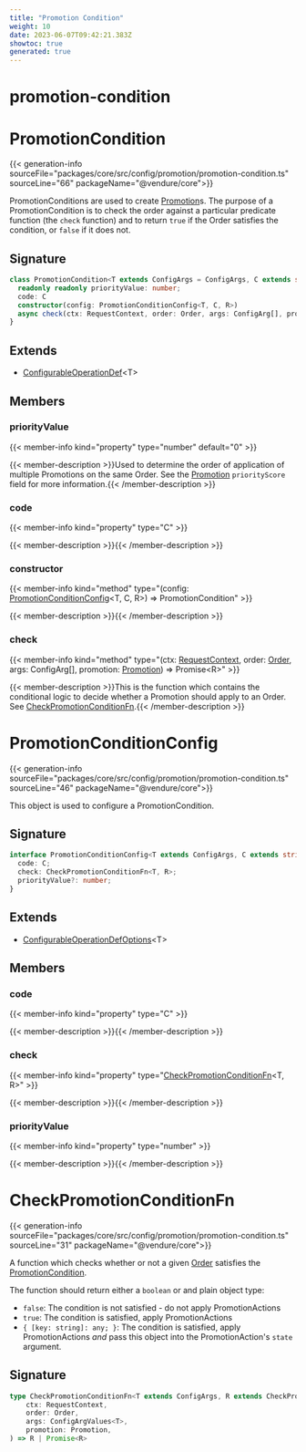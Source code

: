 ```yaml
---
title: "Promotion Condition"
weight: 10
date: 2023-06-07T09:42:21.383Z
showtoc: true
generated: true
---
```

<!-- This file was generated from the Vendure source. Do not modify. Instead, re-run the "docs:build" script -->

# promotion-condition
<div class="symbol">


# PromotionCondition

{{< generation-info sourceFile="packages/core/src/config/promotion/promotion-condition.ts" sourceLine="66" packageName="@vendure/core">}}

PromotionConditions are used to create <a href='/typescript-api/entities/promotion#promotion'>Promotion</a>s. The purpose of a PromotionCondition
is to check the order against a particular predicate function (the `check` function) and to return
`true` if the Order satisfies the condition, or `false` if it does not.

## Signature

```TypeScript
class PromotionCondition<T extends ConfigArgs = ConfigArgs, C extends string = string, R extends CheckPromotionConditionResult = any> extends ConfigurableOperationDef<T> {
  readonly readonly priorityValue: number;
  code: C
  constructor(config: PromotionConditionConfig<T, C, R>)
  async check(ctx: RequestContext, order: Order, args: ConfigArg[], promotion: Promotion) => Promise<R>;
}
```
## Extends

 * <a href='/typescript-api/configurable-operation-def/#configurableoperationdef'>ConfigurableOperationDef</a>&#60;T&#62;


## Members

### priorityValue

{{< member-info kind="property" type="number" default="0"  >}}

{{< member-description >}}Used to determine the order of application of multiple Promotions
on the same Order. See the <a href='/typescript-api/entities/promotion#promotion'>Promotion</a> `priorityScore` field for
more information.{{< /member-description >}}

### code

{{< member-info kind="property" type="C"  >}}

{{< member-description >}}{{< /member-description >}}

### constructor

{{< member-info kind="method" type="(config: <a href='/typescript-api/promotions/promotion-condition#promotionconditionconfig'>PromotionConditionConfig</a>&#60;T, C, R&#62;) => PromotionCondition"  >}}

{{< member-description >}}{{< /member-description >}}

### check

{{< member-info kind="method" type="(ctx: <a href='/typescript-api/request/request-context#requestcontext'>RequestContext</a>, order: <a href='/typescript-api/entities/order#order'>Order</a>, args: ConfigArg[], promotion: <a href='/typescript-api/entities/promotion#promotion'>Promotion</a>) => Promise&#60;R&#62;"  >}}

{{< member-description >}}This is the function which contains the conditional logic to decide whether
a Promotion should apply to an Order. See <a href='/typescript-api/promotions/promotion-condition#checkpromotionconditionfn'>CheckPromotionConditionFn</a>.{{< /member-description >}}


</div>
<div class="symbol">


# PromotionConditionConfig

{{< generation-info sourceFile="packages/core/src/config/promotion/promotion-condition.ts" sourceLine="46" packageName="@vendure/core">}}

This object is used to configure a PromotionCondition.

## Signature

```TypeScript
interface PromotionConditionConfig<T extends ConfigArgs, C extends string, R extends CheckPromotionConditionResult> extends ConfigurableOperationDefOptions<T> {
  code: C;
  check: CheckPromotionConditionFn<T, R>;
  priorityValue?: number;
}
```
## Extends

 * <a href='/typescript-api/configurable-operation-def/configurable-operation-def-options#configurableoperationdefoptions'>ConfigurableOperationDefOptions</a>&#60;T&#62;


## Members

### code

{{< member-info kind="property" type="C"  >}}

{{< member-description >}}{{< /member-description >}}

### check

{{< member-info kind="property" type="<a href='/typescript-api/promotions/promotion-condition#checkpromotionconditionfn'>CheckPromotionConditionFn</a>&#60;T, R&#62;"  >}}

{{< member-description >}}{{< /member-description >}}

### priorityValue

{{< member-info kind="property" type="number"  >}}

{{< member-description >}}{{< /member-description >}}


</div>
<div class="symbol">


# CheckPromotionConditionFn

{{< generation-info sourceFile="packages/core/src/config/promotion/promotion-condition.ts" sourceLine="31" packageName="@vendure/core">}}

A function which checks whether or not a given <a href='/typescript-api/entities/order#order'>Order</a> satisfies the <a href='/typescript-api/promotions/promotion-condition#promotioncondition'>PromotionCondition</a>.

The function should return either a `boolean` or and plain object type:

* `false`: The condition is not satisfied - do not apply PromotionActions
* `true`: The condition is satisfied, apply PromotionActions
* `{ [key: string]: any; }`: The condition is satisfied, apply PromotionActions
_and_ pass this object into the PromotionAction's `state` argument.

## Signature

```TypeScript
type CheckPromotionConditionFn<T extends ConfigArgs, R extends CheckPromotionConditionResult> = (
    ctx: RequestContext,
    order: Order,
    args: ConfigArgValues<T>,
    promotion: Promotion,
) => R | Promise<R>
```
</div>
